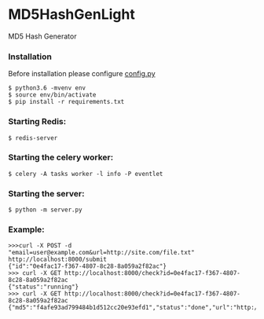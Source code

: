 # MD5HashGenLight
MD5 Hash Generator

### Installation
Before installation please configure [config.py](https://github.com/sirseren/MD5HashGenLight/blob/master/config.py)
```
$ python3.6 -mvenv env
$ source env/bin/activate
$ pip install -r requirements.txt
```
### Starting Redis:
```
$ redis-server
```
### Starting the celery worker:
```
$ celery -A tasks worker -l info -P eventlet
```
### Starting the server:
```
$ python -m server.py
```
### Example:
```
>>>curl -X POST -d "email=user@example.com&url=http://site.com/file.txt" http://localhost:8000/submit
{"id":"0e4fac17-f367-4807-8c28-8a059a2f82ac"}
>>> curl -X GET http://localhost:8000/check?id=0e4fac17-f367-4807-8c28-8a059a2f82ac
{"status":"running"}
>>> curl -X GET http://localhost:8000/check?id=0e4fac17-f367-4807-8c28-8a059a2f82ac
{"md5":"f4afe93ad799484b1d512cc20e93efd1","status":"done","url":"http://site.com/file.txt"}
```
